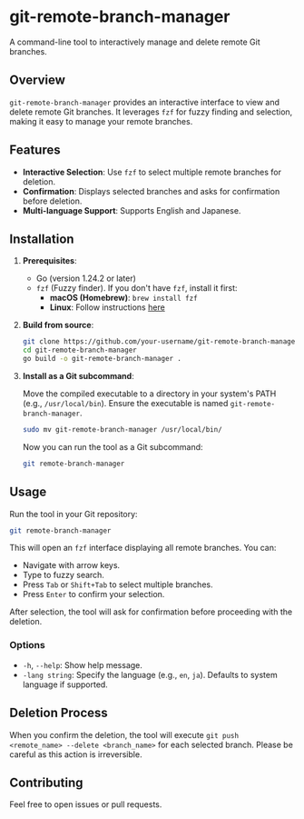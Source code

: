 # git-remote-branch-manager

A command-line tool to interactively manage and delete remote Git branches.

## Overview

`git-remote-branch-manager` provides an interactive interface to view and delete remote Git branches. It leverages `fzf` for fuzzy finding and selection, making it easy to manage your remote branches.

## Features

-   **Interactive Selection**: Use `fzf` to select multiple remote branches for deletion.
-   **Confirmation**: Displays selected branches and asks for confirmation before deletion.
-   **Multi-language Support**: Supports English and Japanese.

## Installation

1.  **Prerequisites**:
    -   Go (version 1.24.2 or later)
    -   `fzf` (Fuzzy finder). If you don't have `fzf`, install it first:
        -   **macOS (Homebrew)**: `brew install fzf`
        -   **Linux**: Follow instructions [here](https://github.com/junegunn/fzf#installation)

2.  **Build from source**:

    ```bash
    git clone https://github.com/your-username/git-remote-branch-manager.git # Replace with actual repo URL
    cd git-remote-branch-manager
    go build -o git-remote-branch-manager .
    ```

3.  **Install as a Git subcommand**:

    Move the compiled executable to a directory in your system's PATH (e.g., `/usr/local/bin`). Ensure the executable is named `git-remote-branch-manager`.

    ```bash
    sudo mv git-remote-branch-manager /usr/local/bin/
    ```

    Now you can run the tool as a Git subcommand:

    ```bash
    git remote-branch-manager
    ```

## Usage

Run the tool in your Git repository:

```bash
git remote-branch-manager
```

This will open an `fzf` interface displaying all remote branches. You can:

-   Navigate with arrow keys.
-   Type to fuzzy search.
-   Press `Tab` or `Shift+Tab` to select multiple branches.
-   Press `Enter` to confirm your selection.

After selection, the tool will ask for confirmation before proceeding with the deletion.

### Options

-   `-h`, `--help`: Show help message.
-   `-lang string`: Specify the language (e.g., `en`, `ja`). Defaults to system language if supported.

## Deletion Process

When you confirm the deletion, the tool will execute `git push <remote_name> --delete <branch_name>` for each selected branch. Please be careful as this action is irreversible.

## Contributing

Feel free to open issues or pull requests.